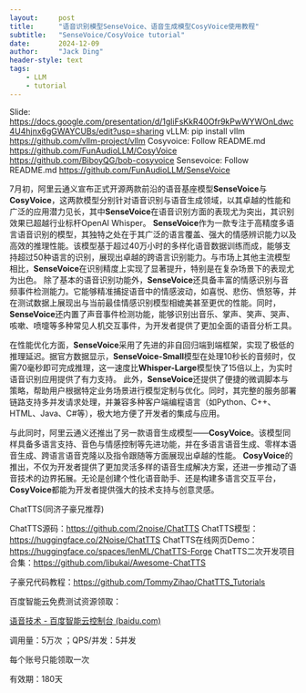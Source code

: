 ```yaml
---
layout:     post
title:      "语音识别模型SenseVoice、语音生成模型CosyVoice使用教程"
subtitle:   "SenseVoice/CosyVoice tutorial"
date:       2024-12-09
author:     "Jack Ding"
header-style: text
tags:
    - LLM
    - tutorial
---
```


Slide: https://docs.google.com/presentation/d/1gliFsKkR40Ofr9kPwWYWOnLdwc4U4hjnx6gGWAYCUBs/edit?usp=sharing
vLLM: 
pip install vllm
https://github.com/vllm-project/vllm 
Cosyvoice: 
Follow README.md
https://github.com/FunAudioLLM/CosyVoice 
https://github.com/BiboyQG/bob-cosyvoice 
Sensevoice:
Follow README.md
https://github.com/FunAudioLLM/SenseVoice

7月初，阿里云通义宣布正式开源两款前沿的语音基座模型**SenseVoice**与**CosyVoice**，这两款模型分别针对语音识别与语音生成领域，以其卓越的性能和广泛的应用潜力见长，其中**SenseVoice**在语音识别方面的表现尤为突出，其识别效果已超越行业标杆OpenAI Whisper。
**SenseVoice**作为一款专注于高精度多语言语音识别的模型，其独特之处在于其广泛的语言覆盖、强大的情感辨识能力以及高效的推理性能。该模型基于超过40万小时的多样化语音数据训练而成，能够支持超过50种语言的识别，展现出卓越的跨语言识别能力。与市场上其他主流模型相比，**SenseVoice**在识别精度上实现了显著提升，特别是在复杂场景下的表现尤为出色。
除了基本的语音识别功能外，**SenseVoice**还具备丰富的情感识别与音频事件检测能力。它能够精准捕捉语音中的情感波动，如喜悦、悲伤、愤怒等，并在测试数据上展现出与当前最佳情感识别模型相媲美甚至更优的性能。同时，**SenseVoice**还内置了声音事件检测功能，能够识别出音乐、掌声、笑声、哭声、咳嗽、喷嚏等多种常见人机交互事件，为开发者提供了更加全面的语音分析工具。

在性能优化方面，**SenseVoice**采用了先进的非自回归端到端框架，实现了极低的推理延迟。据官方数据显示，**SenseVoice-Small**模型在处理10秒长的音频时，仅需70毫秒即可完成推理，这一速度比**Whisper-Large**模型快了15倍以上，为实时语音识别应用提供了有力支持。
此外，**SenseVoice**还提供了便捷的微调脚本与策略，帮助用户根据特定业务场景进行模型定制与优化。同时，其完整的服务部署链路支持多并发请求处理，并兼容多种客户端编程语言（如Python、C++、HTML、Java、C#等），极大地方便了开发者的集成与应用。

与此同时，阿里云通义还推出了另一款语音生成模型——**CosyVoice**。该模型同样具备多语言支持、音色与情感控制等先进功能，并在多语言语音生成、零样本语音生成、跨语言语音克隆以及指令跟随等方面展现出卓越的性能。
**CosyVoice**的推出，不仅为开发者提供了更加灵活多样的语音生成解决方案，还进一步推动了语音技术的边界拓展。无论是创建个性化语音助手、还是构建多语言交互平台，**CosyVoice**都能为开发者提供强大的技术支持与创意灵感。



ChatTTS(同济子豪兄推荐)

ChatTTS源码：https://github.com/2noise/ChatTTS
ChatTTS模型：https://huggingface.co/2Noise/ChatTTS
ChatTTS在线网页Demo：https://huggingface.co/spaces/lenML/ChatTTS-Forge
ChatTTS二次开发项目合集：https://github.com/libukai/Awesome-ChatTTS

子豪兄代码教程：https://github.com/TommyZihao/ChatTTS_Tutorials



百度智能云免费测试资源领取：

[语音技术 - 百度智能云控制台 (baidu.com)](https://console.bce.baidu.com/ai/#/ai/speech/overview/resource/getFree)

调用量：5万次 ；QPS/并发：5并发

每个账号只能领取一次

有效期：180天